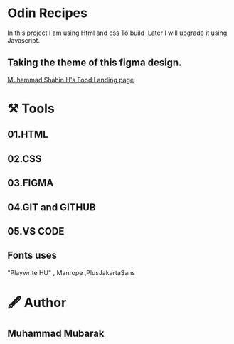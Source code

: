 # Odin Recipes

In this project I am using Html and css To build .Later I will upgrade it using Javascript.

## Taking the theme of this figma design.
[Muhammad Shahin H's Food Landing page](https://www.figma.com/design/7vXUQ1IzaZbkZBKwhrZEbl/Food-Landing-Page--Community-?node-id=0-1&p=f&t=Dkn6MOub32bVufEO-0)

# ⚒️ Tools 
## 01.HTML
## 02.CSS
## 03.FIGMA
## 04.GIT and GITHUB
## 05.VS CODE

## Fonts uses
"Playwrite HU" , Manrope ,PlusJakartaSans

# 🖋️ Author 
## Muhammad Mubarak